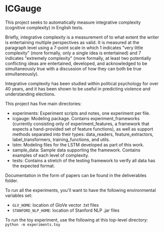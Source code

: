 ICGauge
=======

This project seeks to automatically measure integrative complexity (cognitive complexity) in English texts.  

Briefly, integrative complexity is a measurement of to what extent the writer is entertaining multiple perspectives as valid.  It is measured at the paragraph level using a 7-point scale in which 1 indicates "very little complexity" (more formally, only a single idea is entertained) and 7 indicates "extremely complexity" (more formally, at least two potentially conflicting ideas are entertained, developed, and acknowledged to be simultaneously true with a discussion of how they can both be true simultaneously).

Integrative complexity has been studied within political psychology for over 40 years, and it has been shown to be useful in predicting violence and understanding elections.

This project has five main directories:
* experiments: Experiment scripts and notes, one experiment per file.
* icgauge: Modeling package.  Contains experiment_frameworks (currently consisting only of experiment_features, a framework that expects a hand-provided set of feature functions), as well as support methods separated into their types: data_readers, feature_extractors, label_transformers, training_functions, and utils.
* lstm: Modeling files for the LSTM developed as part of this work.
* sample_data: Sample data supporting the framework.  Contains examples of each level of complexity.
* tests: Contains a stretch of the testing framework to verify all data has the expected format.

Documentation in the form of papers can be found in the deliverables folder.

To run all the experiments, you'll want to have the following environmental variables set:
* `GLV_HOME`: location of GloVe vector .txt files
* `STANFORD_NLP_HOME`: location of Stanford NLP .jar files

To run the toy experiment, use the following at this top-level directory:
    `python -m experiments.toy`
